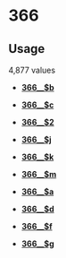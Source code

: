 # 366

## Usage

4,877 values

-   **[366\_\_$b](../../tags/366/366__b-1.md)**  

-   **[366\_\_$c](../../tags/366/366__c-2.md)**  

-   **[366\_\_$2](../../tags/366/366__2-3.md)**  

-   **[366\_\_$j](../../tags/366/366__j-4.md)**  

-   **[366\_\_$k](../../tags/366/366__k-5.md)**  

-   **[366\_\_$m](../../tags/366/366__m-6.md)**  

-   **[366\_\_$a](../../tags/366/366__a-7.md)**  

-   **[366\_\_$d](../../tags/366/366__d-8.md)**  

-   **[366\_\_$f](../../tags/366/366__f-9.md)**  

-   **[366\_\_$g](../../tags/366/366__g-10.md)**  


